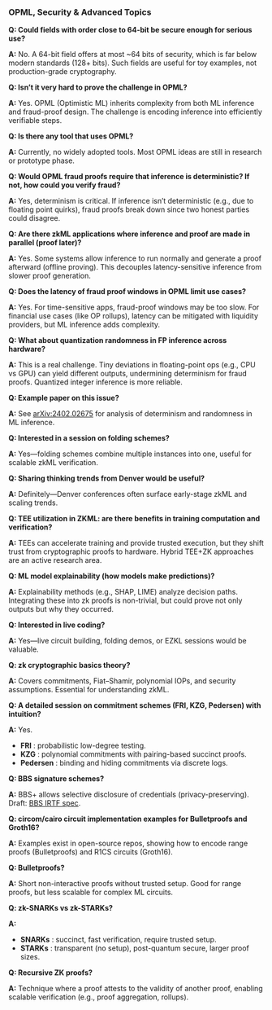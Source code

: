 ### OPML, Security & Advanced Topics

**Q: Could fields with order close to 64-bit be secure enough for serious use?**

**A:** No. A 64-bit field offers at most ~64 bits of security, which is far below modern standards (128+ bits). Such fields are useful for toy examples, not production-grade cryptography.

**Q: Isn’t it very hard to prove the challenge in OPML?**

**A:** Yes. OPML (Optimistic ML) inherits complexity from both ML inference and fraud-proof design. The challenge is encoding inference into efficiently verifiable steps.

**Q: Is there any tool that uses OPML?**

**A:** Currently, no widely adopted tools. Most OPML ideas are still in research or prototype phase.

**Q: Would OPML fraud proofs require that inference is deterministic? If not, how could you verify fraud?**

**A:** Yes, determinism is critical. If inference isn’t deterministic (e.g., due to floating point quirks), fraud proofs break down since two honest parties could disagree.

**Q: Are there zkML applications where inference and proof are made in parallel (proof later)?**

**A:** Yes. Some systems allow inference to run normally and generate a proof afterward (offline proving). This decouples latency-sensitive inference from slower proof generation.

**Q: Does the latency of fraud proof windows in OPML limit use cases?**

**A:** Yes. For time-sensitive apps, fraud-proof windows may be too slow. For financial use cases (like OP rollups), latency can be mitigated with liquidity providers, but ML inference adds complexity.

**Q: What about quantization randomness in FP inference across hardware?**

**A:** This is a real challenge. Tiny deviations in floating-point ops (e.g., CPU vs GPU) can yield different outputs, undermining determinism for fraud proofs. Quantized integer inference is more reliable.

**Q: Example paper on this issue?**

**A:** See [arXiv:2402.02675](https://arxiv.org/abs/2402.02675) for analysis of determinism and randomness in ML inference.

**Q: Interested in a session on folding schemes?**

**A:** Yes—folding schemes combine multiple instances into one, useful for scalable zkML verification.

**Q: Sharing thinking trends from Denver would be useful?**

**A:** Definitely—Denver conferences often surface early-stage zkML and scaling trends.

**Q: TEE utilization in ZKML: are there benefits in training computation and verification?**

**A:** TEEs can accelerate training and provide trusted execution, but they shift trust from cryptographic proofs to hardware. Hybrid TEE+ZK approaches are an active research area.

**Q: ML model explainability (how models make predictions)?**

**A:** Explainability methods (e.g., SHAP, LIME) analyze decision paths. Integrating these into zk proofs is non-trivial, but could prove not only outputs but why they occurred.

**Q: Interested in live coding?**

**A:** Yes—live circuit building, folding demos, or EZKL sessions would be valuable.

**Q: zk cryptographic basics theory?**

**A:** Covers commitments, Fiat–Shamir, polynomial IOPs, and security assumptions. Essential for understanding zkML.

**Q: A detailed session on commitment schemes (FRI, KZG, Pedersen) with intuition?**

**A:** Yes.

* **FRI** : probabilistic low-degree testing.
* **KZG** : polynomial commitments with pairing-based succinct proofs.
* **Pedersen** : binding and hiding commitments via discrete logs.

**Q: BBS signature schemes?**

**A:** BBS+ allows selective disclosure of credentials (privacy-preserving). Draft: [BBS IRTF spec](https://identity.foundation/bbs-signature/draft-irtf-cfrg-bbs-signatures.html).

**Q: circom/cairo circuit implementation examples for Bulletproofs and Groth16?**

**A:** Examples exist in open-source repos, showing how to encode range proofs (Bulletproofs) and R1CS circuits (Groth16).

**Q: Bulletproofs?**

**A:** Short non-interactive proofs without trusted setup. Good for range proofs, but less scalable for complex ML circuits.

**Q: zk-SNARKs vs zk-STARKs?**

**A:**

* **SNARKs** : succinct, fast verification, require trusted setup.
* **STARKs** : transparent (no setup), post-quantum secure, larger proof sizes.

**Q: Recursive ZK proofs?**

**A:** Technique where a proof attests to the validity of another proof, enabling scalable verification (e.g., proof aggregation, rollups).

